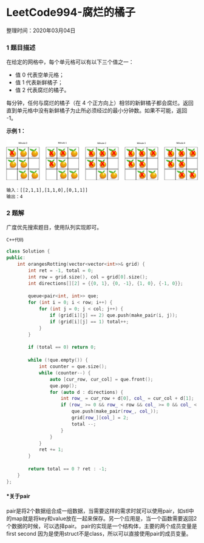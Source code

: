 # LeetCode994-腐烂的橘子

整理时间：2020年03月04日



### 1 题目描述

在给定的网格中，每个单元格可以有以下三个值之一：

- 值 0 代表空单元格；
- 值 1 代表新鲜橘子；
- 值 2 代表腐烂的橘子。

每分钟，任何与腐烂的橘子（在 4 个正方向上）相邻的新鲜橘子都会腐烂。返回直到单元格中没有新鲜橘子为止所必须经过的最小分钟数。如果不可能，返回 -1。

**示例 1：**

![](images/994-1.png)

```
输入：[[2,1,1],[1,1,0],[0,1,1]]
输出：4
```



### 2 题解

广度优先搜索题目，使用队列实现即可。

`C++代码`

```cpp
class Solution {
public:
    int orangesRotting(vector<vector<int>>& grid) {
        int ret = -1, total = 0;
        int row = grid.size(), col = grid[0].size();
        int directions[][2] = {{0, 1}, {0, -1}, {1, 0}, {-1, 0}};

        queue<pair<int, int>> que;
        for (int i = 0; i < row; i++) {
            for (int j = 0; j < col; j++) {
                if (grid[i][j] == 2) que.push(make_pair(i, j));
                if (grid[i][j] == 1) total++;
            }
        }
        
        if (total == 0) return 0;

        while (!que.empty()) {
            int counter = que.size();
            while (counter--) {
                auto [cur_row, cur_col] = que.front();
                que.pop();
                for (auto d : directions) {
                    int row_ = cur_row + d[0], col_ = cur_col + d[1];
                    if (row_ >= 0 && row_ < row && col_ >= 0 && col_ < col && grid[row_][col_] == 1) { 
                        que.push(make_pair(row_, col_));
                        grid[row_][col_] = 2;
                        total --;
                    }
                }
            }
            ret += 1;
        }

        return total == 0 ? ret : -1;
    }
};
```



#### *关于pair

pair是将2个数据组合成一组数据，当需要这样的需求时就可以使用pair，如stl中的map就是将key和value放在一起来保存。另一个应用是，当一个函数需要返回2个数据的时候，可以选择pair。 pair的实现是一个结构体，主要的两个成员变量是first second 因为是使用struct不是class，所以可以直接使用pair的成员变量。
